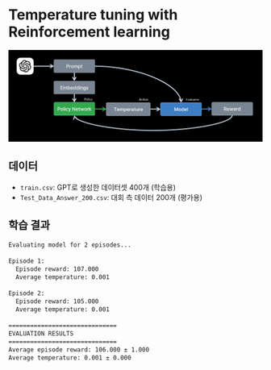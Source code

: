 # Temperature tuning with Reinforcement learning

![PPO 학습 과정](./ppo-overview.png)

## 데이터

- `train.csv`: GPT로 생성한 데이터셋 400개 (학습용)
- `Test_Data_Answer_200.csv`: 대회 측 데이터 200개 (평가용)

## 학습 결과

```text
Evaluating model for 2 episodes...

Episode 1:
  Episode reward: 107.000
  Average temperature: 0.001

Episode 2:
  Episode reward: 105.000
  Average temperature: 0.001

==============================
EVALUATION RESULTS
==============================
Average episode reward: 106.000 ± 1.000
Average temperature: 0.001 ± 0.000
```
